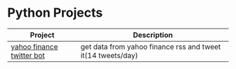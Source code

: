 # Python Projects

| Project | Description |
| --- | --- |
| [yahoo finance twitter bot](https://github.com/abdouhl/python-projects/tree/master/yahoo_finance_twitter_bot) | get data from yahoo finance rss and tweet it(14 tweets/day) |





